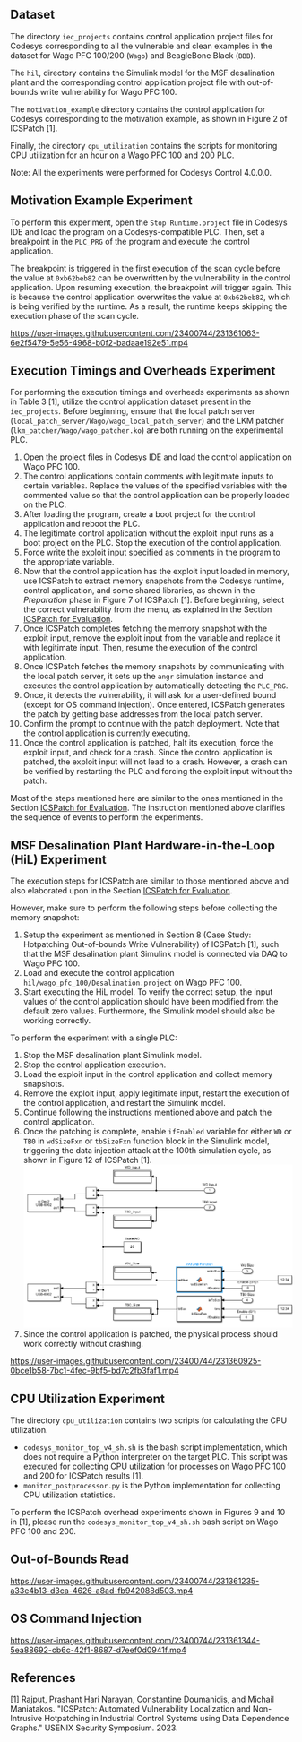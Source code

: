 ## Dataset

The directory `iec_projects` contains control application project files for Codesys corresponding to all the vulnerable and clean examples in the dataset for Wago PFC 100/200 (`Wago`) and BeagleBone Black (`BBB`).

The `hil`, directory contains the Simulink model for the MSF desalination plant and the corresponding control application project file with out-of-bounds write vulnerability for Wago PFC 100.

The `motivation_example` directory contains the control application for Codesys corresponding to the motivation example, as shown in Figure 2 of ICSPatch \[1\].

Finally, the directory `cpu_utilization` contains the scripts for monitoring CPU utilization for an hour on a Wago PFC 100 and 200 PLC.

Note: All the experiments were performed for Codesys Control 4.0.0.0.

## Motivation Example Experiment

To perform this experiment, open the `Stop Runtime.project` file in Codesys IDE and load the program on a Codesys-compatible PLC. Then, set a breakpoint in the `PLC_PRG` of the program and execute the control application.

The breakpoint is triggered in the first execution of the scan cycle before the value at `0xb62beb82` can be overwritten by the vulnerability in the control application. Upon resuming execution, the breakpoint will trigger again. This is because the control application overwrites the value at `0xb62beb82`, which is being verified by the runtime. As a result, the runtime keeps skipping the execution phase of the scan cycle.

https://user-images.githubusercontent.com/23400744/231361063-6e2f5479-5e56-4968-b0f2-badaae192e51.mp4

## Execution Timings and Overheads Experiment
For performing the execution timings and overheads experiments as shown in Table 3 \[1\], utilize the control application dataset present in the `iec_projects`. Before beginning, ensure that the local patch server (`local_patch_server/Wago/wago_local_patch_server`) and the LKM patcher (`lkm_patcher/Wago/wago_patcher.ko`) are both running on the experimental PLC.

1. Open the project files in Codesys IDE and load the control application on Wago PFC 100. 
2. The control applications contain comments with legitimate inputs to certain variables. Replace the values of the specified variables with the commented value so that the control application can be properly loaded on the PLC.
3. After loading the program, create a boot project for the control application and reboot the PLC. 
4. The legitimate control application without the exploit input runs as a boot project on the PLC. Stop the execution of the control application.
5. Force write the exploit input specified as comments in the program to the appropriate variable.
6. Now that the control application has the exploit input loaded in memory, use ICSPatch to extract memory snapshots from the Codesys runtime, control application, and some shared libraries, as shown in the *Preparation* phase in Figure 7 of ICSPatch \[1\]. Before beginning, select the correct vulnerability from the menu, as explained in the Section [ICSPatch for Evaluation](../main/README.md).
7. Once ICSPatch completes fetching the memory snapshot with the exploit input, remove the exploit input from the variable and replace it with legitimate input. Then, resume the execution of the control application.
7. Once ICSPatch fetches the memory snapshots by communicating with the local patch server, it sets up the `angr` simulation instance and executes the control application by automatically detecting the `PLC_PRG`.
8. Once, it detects the vulnerability, it will ask for a user-defined bound (except for OS command injection). Once entered, ICSPatch generates the patch by getting base addresses from the local patch server.
9. Confirm the prompt to continue with the patch deployment. Note that the control application is currently executing. 
10. Once the control application is patched, halt its execution, force the exploit input, and check for a crash. Since the control application is patched, the exploit input will not lead to a crash. However, a crash can be verified by restarting the PLC and forcing the exploit input without the patch.

Most of the steps mentioned here are similar to the ones mentioned in the Section [ICSPatch for Evaluation](../main/README.md). The instruction mentioned above clarifies the sequence of events to perform the experiments.

## MSF Desalination Plant Hardware-in-the-Loop (HiL) Experiment
The execution steps for ICSPatch are similar to those mentioned above and also elaborated upon in the Section [ICSPatch for Evaluation](../main/README.md).

However, make sure to perform the following steps before collecting the memory snapshot:
1. Setup the experiment as mentioned in Section 8 (Case Study: Hotpatching Out-of-bounds Write Vulnerability) of ICSPatch \[1\], such that the MSF desalination plant Simulink model is connected via DAQ to Wago PFC 100.
2. Load and execute the control application `hil/wago_pfc_100/Desalination.project` on Wago PFC 100.
3. Start executing the HiL model. To verify the correct setup, the input values of the control application should have been modified from the default zero values. Furthermore, the Simulink model should also be working correctly.

To perform the experiment with a single PLC:
1. Stop the MSF desalination plant Simulink model.
2. Stop the control application execution.
3. Load the exploit input in the control application and collect memory snapshots.
4. Remove the exploit input, apply legitimate input, restart the execution of the control application, and restart the Simulink model.
5. Continue following the instructions mentioned above and patch the control application.
6. Once the patching is complete, enable `ifEnabled` variable for either `WD` or `TB0` in `wdSizeFxn` or `tbSizeFxn` function block in the Simulink model, triggering the data injection attack at the 100th simulation cycle, as shown in Figure 12 of ICSPatch \[1\].
![](images/hil_in_enabled.png?raw=true)
7. Since the control application is patched, the physical process should work correctly without crashing.

https://user-images.githubusercontent.com/23400744/231360925-0bce1b58-7bc1-4fec-9bf5-bd7c2fb3faf1.mp4

## CPU Utilization Experiment

The directory `cpu_utilization` contains two scripts for calculating the CPU utilization.
- `codesys_monitor_top_v4_sh.sh` is the bash script implementation, which does not require a Python interpreter on the target PLC. This script was executed for collecting CPU utilization for processes on Wago PFC 100 and 200 for ICSPatch results \[1\].
- `monitor_postprocessor.py` is the Python implementation for collecting CPU utilization statistics.

To perform the ICSPatch overhead experiments shown in Figures 9 and 10 in \[1\], please run the `codesys_monitor_top_v4_sh.sh` bash script on Wago PFC 100 and 200.

## Out-of-Bounds Read

https://user-images.githubusercontent.com/23400744/231361235-a33e4b13-d3ca-4626-a8ad-fb942088d503.mp4

## OS Command Injection

https://user-images.githubusercontent.com/23400744/231361344-5ea88692-cb6c-42f1-8687-d7eef0d0941f.mp4

## References
\[1\] Rajput, Prashant Hari Narayan, Constantine Doumanidis, and Michail Maniatakos. "ICSPatch: Automated Vulnerability Localization and Non-Intrusive Hotpatching in Industrial Control Systems using Data Dependence Graphs." USENIX Security Symposium. 2023.
